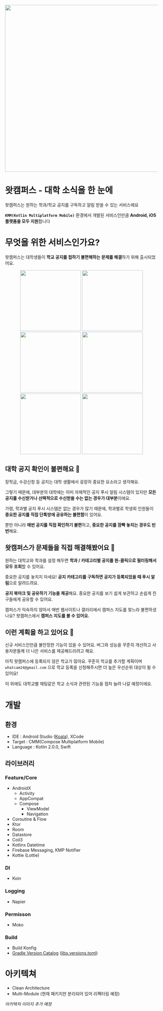 <p align="center">
  <img width=550 src="https://github.com/user-attachments/assets/26c43385-d79c-4983-bd29-effafb37c1cc"/>
</p>


# 왓캠퍼스 - 대학 소식을 한 눈에

왓캠퍼스는 원하는 학과/학교 공지를 구독하고 알림 받을 수 있는 서비스에요

**`KMM(Kotlin Multiplatform Mobile)`** 환경에서 개발된 서비스인만큼 **Android, iOS 플랫폼을 모두 지원**합니다

# 무엇을 위한 서비스인가요?

왓캠퍼스는 대학생들이 **학교 공지를 접하기 불편해하는 문제를 해결**하기 위해 출시되었어요.

<p align="center">
  <img width=200 src="https://github.com/user-attachments/assets/9c64d15e-dc4e-4a46-9fdc-78da310f4b27"/>
  <img width=200 src="https://github.com/user-attachments/assets/bb257953-3d36-45da-ac52-22411a4f67f9"/>
  <img width=200 src="https://github.com/user-attachments/assets/e7bc959b-b21e-48f4-bb99-90c0a6205be7"/>
  <img width=200 src="https://github.com/user-attachments/assets/9cf0ce05-0898-4072-98f8-aeeb1f1b3dfa"/>
  <img width=200 src="https://github.com/user-attachments/assets/9555eaa9-bd95-4c46-9936-662c3a8bf6a4"/>
  <img width=200 src="https://github.com/user-attachments/assets/e3edd93c-cf67-4540-a48e-f4e07f308833"/>
</p>

## 대학 공지 확인이 불편해요 🥺

장학금, 수강신청 등 공지는 대학 생활에서 굉장히 중요한 요소라고 생각해요.

그렇기 때문에, 대부분의 대학에는 이미 자체적인 공지 푸시 알림 시스템이 있지만 **모든 공지를 수신받거나 선택적으로 수신받을 수는 없는 경우가 대부분**이에요.

가령, 학과별 공지 푸시 시스템은 없는 경우가 많기 때문에, 학과별로 학생회 인원들이 **중요한 공지를 직접 단톡방에 공유하는 불편함**이 있어요.

뿐만 아니라 **매번 공지를 직접 확인하기 불편**하고, **중요한 공지를 깜빡 놓치는 경우도 빈번**해요.

## 왓캠퍼스가 문제들을 직접 해결해봤어요 🧐

원하는 대학교와 학과를 설정 해두면 **학과 / 카테고리별 공지를 원-클릭으로 필터링해서 모두 조회**할 수 있어요.

중요한 공지를 놓치지 마세요! **공지 카테고리를 구독하면 공지가 등록되었을 때 푸시 알림**으로 알려드려요.

**공지 북마크 및 공유하기 기능을 제공**해요. 중요한 공지를 보기 쉽게 보관하고 손쉽게 친구들에게 공유할 수 있어요.

캠퍼스가 익숙하지 않아서 매번 웹사이트나 갤러리에서 캠퍼스 지도를 찾느라 불편하셨나요? 왓캠퍼스에서 **캠퍼스 지도를 볼 수 있어요.**

## 이런 계획을 하고 있어요 🚀

신규 서비스인만큼 불안정한 기능이 있을 수 있어요. 버그와 성능을 꾸준히 개선하고 사용자분들께 더 나은 서비스를 제공해드리려고 해요.

아직 왓캠퍼스에 등록되지 않은 학교가 많아요. 꾸준히 학교를 추가할 계획이며 `whatcam24@gmail.com` 으로 학교 등록을 신청해주시면 더 높은 우선순위 대상이 될 수 있어요!

이 외에도 대학교별 채팅같은 학교 소식과 관련된 기능을 점차 늘려 나갈 예정이에요.

# 개발

## 환경

- IDE : Android Studio ([Koala](https://developer.android.com/studio/releases?hl=ko)), XCode
- Target : CMM(Compose Multiplatform Mobile)
- Language : Kotlin 2.0.0, Swift

## 라이브러리

### Feature/Core

- AndroidX
  + Activity
  + AppCompat
  + Compose
    * ViewModel
    * Navigation
- Coroutine & Flow
- Ktor
- Room
- Datastore
- Coil3
- Kotlinx Datetime
- Firebase Messaging, KMP Notifier
- Kottie (Lottie)

### DI

- Koin

### Logging

- Napier

### Permisson

- Moko

### Build

- Build Konfig
- [Gradle Version Catalog](https://docs.gradle.org/current/userguide/platforms.html) ([libs.versions.toml](https://github.com/CampusPing/Mobile-WhatCampus/blob/main/WhatCampus/gradle/libs.versions.toml))

# 아키텍쳐

- Clean Architecture
- Multi-Module (현재 패키지만 분리되어 있어 리팩터링 예정)

_아키텍처 이미지 추가 예정_
  
